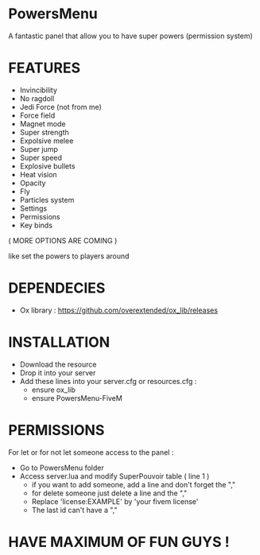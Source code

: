 # PowersMenu
A fantastic panel that allow you to have super powers (permission system)

# FEATURES

- Invincibility
- No ragdoll
- Jedi Force (not from me)
- Force field
- Magnet mode
- Super strength
- Expolsive melee
- Super jump
- Super speed
- Explosive bullets
- Heat vision
- Opacity
- Fly
- Particles system
- Settings
- Permissions
- Key binds

( MORE OPTIONS ARE COMING )

like set the powers to players around

# DEPENDECIES

- Ox library : https://github.com/overextended/ox_lib/releases

# INSTALLATION

- Download the resource
- Drop it into your server
- Add these lines into your server.cfg or resources.cfg :
  - ensure ox_lib
  - ensure PowersMenu-FiveM
  
# PERMISSIONS

For let or for not let someone access to the panel : 
  
  - Go to PowersMenu folder
  - Access server.lua and modify SuperPouvoir table ( line 1 )
    - if you want to add someone, add a line and don't forget the ","
    - for delete someone just delete a line and the ","
    - Replace 'license:EXAMPLE' by 'your fivem license'
    - The last id can't have a ","

# HAVE MAXIMUM OF FUN GUYS !
